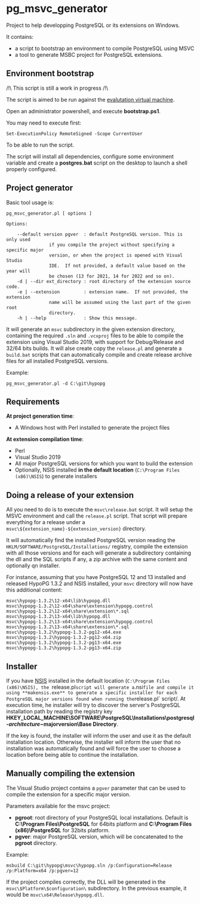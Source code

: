 pg_msvc_generator
=================

Project to help developping PostgreSQL or its extensions on Windows.

It contains:

- a script to bootstrap an environment to compile PostgreSQL using MSVC
- a tool to generate MSBC project for PostgreSQL extensions.

Environment bootstrap
---------------------

/!\ This script is still a work in progress /!\

The script is aimed to be run against the [evalutation virtual
machine](https://developer.microsoft.com/en-us/windows/downloads/virtual-machines/).

Open an administrator powershell, and execute **bootstrap.ps1**.

You may need to execute first:

```
Set-ExecutionPolicy RemoteSigned -Scope CurrentUser
```

To be able to run the script.

The script will install all dependencies, configure some environment variable
and create a **postgres.bat** script on the desktop to launch a shell properly
configured.


Project generator
-----------------

Basic tool usage is:

```
pg_msvc_generator.pl [ options ]

Options:

    --default version pgver  : default PostgreSQL version. This is only used
                if you compile the project without specifying a specific major
                version, or when the project is opened with Visual Studio
                IDE.  If not provided, a default value based on the year will
                be chosen (13 for 2021, 14 for 2022 and so on).
    -d | --dir ext_directory : root directory of the extension source code.
    -e | --extension         : extension name.  If not provided, the extension
                name will be assumed using the last part of the given root
                directory.
    -h | --help              : Show this message.
```

It will generate an `msvc` subdirectory in the given extension directory,
containing the required `.sln` and `.vcxproj` files to be able to compile the
extension using Visual Studio 2019, with support for Debug/Release and 32/64
bits builds.  It will alse create copy the `release.pl` and generate a
`build.bat` scripts that can automatically compile and create release archive
files for all installed PostgreSQL versions.

Example:

```
pg_msvc_generator.pl -d C:\git\hypopg
```

Requirements
------------

**At project generation time**:

  - A Windows host with Perl installed to generate the project files

**At extension compilation time**:

  - Perl
  - Visual Studio 2019
  - All major PostgreSQL versions for which you want to build the extension
  - Optionally, NSIS installed **in the default location**
    (`C:\Program Files (x86)\NSIS`) to generate installers

Doing a release of your extension
---------------------------------

All you need to do is to execute the `msvc\release.bat` script.  It will setup
the MSVC environment and call the `release.pl` script.  That script will
prepare everything for a release under a
`msvc\${extension_name}-${extension_version}` directory.

It will automatically find the installed PostgreSQL version reading the
`HKLM/SOFTWARE/PostgreSQL/Installations/` registry, compile the extension with
all those versions and for each will generate a subdirectory containing the dll
and the SQL scripts if any, a zip archive with the same content and optionally
qn installer.

For instance, assuming that you have PostgreSQL 12 and 13 installed and
released HypoPG 1.3.2 and NSIS installed, your `msvc` directory will now have
this additional content:

```
msvc\hypopg-1.3.2\12-x64\lib\hypopg.dll
msvc\hypopg-1.3.2\12-x64\share\extension\hypopg.control
msvc\hypopg-1.3.2\12-x64\share\extension\*.sql
msvc\hypopg-1.3.2\13-x64\lib\hypopg.dll
msvc\hypopg-1.3.2\13-x64\share\extension\hypopg.control
msvc\hypopg-1.3.2\13-x64\share\extension\*.sql
msvc\hypopg-1.3.2\hypopg-1.3.2-pg12-x64.exe
msvc\hypopg-1.3.2\hypopg-1.3.2-pg12-x64.zip
msvc\hypopg-1.3.2\hypopg-1.3.2-pg13-x64.exe
msvc\hypopg-1.3.2\hypopg-1.3.2-pg13-x64.zip
```

Installer
---------

If you have [NSIS](https://nsis.sourceforge.io/) installed in the default
location (`C:\Program Files (x86)\NSIS), the `release.pl` script will generate
a `.nsi` file and compile it using **makensis.exe** to generate a specific
installer for each PostgreSQL major versions found when running the
`release.pl` script/.  At execution time, he installer will try to discover the
server's PostgreSQL installation path by reading the registry key
**HKEY_LOCAL_MACHINE\SOFTWARE\PostgreSQL\Installations\postgresql-$architecture-$majorversion\Base
Directory**.

If the key is found, the installer will inform the user and use it as the
default installation location.  Otherwise, the installer will inform the user
that no installation was automatically found and will force the user to choose
a location before being able to continue the installation.

Manually compiling the extension
--------------------------------

The Visual Studio project contains a `pgver` parameter that can be used to
compile the extension for a specific major version.

Parameters available for the msvc project:

  - **pgroot**: root directory of your PostgreSQL local installations.  Default
                is **C:\Program Files\PostgreSQL** for 64bits platform and
                **C:\Program Files (x86)\PostgreSQL** for 32bits platform.
  - **pgver**: major PostgreSQL version, which will be concatenated to the
               **pgroot** directory.

Example:

```
msbuild C:\git\hypopg\msvc\hypopg.sln /p:Configuration=Release /p:Platform=x64 /p:pgver=12
```

If the project compiles correctly, the DLL will be generated in the
`msvc\$Platform\$configuration\` subdirectory.  In the previous example, it
would be `msvc\x64\Release\hypopg.dll`.
